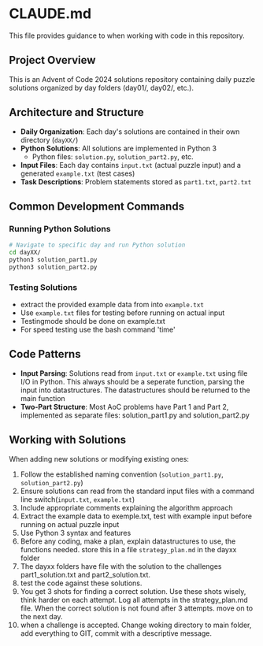 # CLAUDE.md

This file provides guidance to  when working with code in this repository.

## Project Overview

This is an Advent of Code 2024 solutions repository containing daily puzzle solutions organized by day folders (day01/, day02/, etc.).

## Architecture and Structure

- **Daily Organization**: Each day's solutions are contained in their own directory (`dayXX/`)
- **Python Solutions**: All solutions are implemented in Python 3
  - Python files: `solution.py`, `solution_part2.py`, etc.
- **Input Files**: Each day contains `input.txt` (actual puzzle input) and a generated `example.txt` (test cases)
- **Task Descriptions**: Problem statements stored as `part1.txt`, `part2.txt`

## Common Development Commands

### Running Python Solutions
```bash
# Navigate to specific day and run Python solution
cd dayXX/
python3 solution_part1.py
python3 solution_part2.py
```

### Testing Solutions
- extract the provided example data from  into `example.txt`
- Use `example.txt`  files for testing before running on actual input
- Testingmode should be done on example.txt
- For speed testing use the bash command 'time'

## Code Patterns

- **Input Parsing**: Solutions read from `input.txt` or `example.txt` using file I/O in Python. This always should be a seperate function, parsing the input into datastructures. The datastructures should be returned to the main function
- **Two-Part Structure**: Most AoC problems have Part 1 and Part 2, implemented as separate files: solution_part1.py and solution_part2.py


## Working with Solutions

When adding new solutions or modifying existing ones:
1. Follow the established naming convention (`solution_part1.py`, `solution_part2.py`)
2. Ensure solutions can read from the standard input files with a command line switch(`input.txt`, `example.txt`)
3. Include appropriate comments explaining the algorithm approach
4. Extract the example data to exemple.txt, test with example input before running on actual puzzle input
5. Use Python 3 syntax and features
6. Before any coding, make a plan, explain datastructures to use, the functions needed. store this in a file  `strategy_plan.md` in the dayxx folder
7. The dayxx folders have file with the solution to the challenges part1_solution.txt and part2_solution.txt.
8. test the code against these solutions. 
9. You get 3 shots for finding a correct solution. Use these shots wisely, think harder on each attempt. Log all attempts in the strategy_plan.md file. When the correct solution is not found after 3 attempts. move on to the next day.
10. when a challenge is accepted. Change woking directory to main folder, add everything to GIT, commit with a descriptive message.